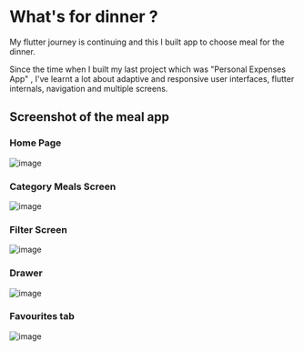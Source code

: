 # What's for dinner ? 
My flutter journey is continuing and this I built app to choose meal for the dinner.

Since the time when I built my last project which was "Personal Expenses App" , I've learnt a lot about adaptive and responsive user interfaces, flutter internals, navigation and multiple screens.

## Screenshot of the meal app
### Home Page

![image](https://user-images.githubusercontent.com/75604874/140177781-8ed39461-e285-4214-8426-29c92619e03b.png)

### Category Meals Screen

![image](https://user-images.githubusercontent.com/75604874/140177827-65b8c7ee-5a68-491d-a101-715d3da50450.png)

### Filter Screen

![image](https://user-images.githubusercontent.com/75604874/140177899-092e9f08-8c34-4205-abd5-68ee74a42666.png)

### Drawer

![image](https://user-images.githubusercontent.com/75604874/140177952-44612659-9046-432a-ab71-f48cda84e230.png)

### Favourites tab

![image](https://user-images.githubusercontent.com/75604874/140177995-e3c35e97-abe7-4eee-9346-7dd4ef42f8b5.png)
